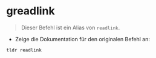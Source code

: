 # greadlink

> Dieser Befehl ist ein Alias von `readlink`.

- Zeige die Dokumentation für den originalen Befehl an:

`tldr readlink`
